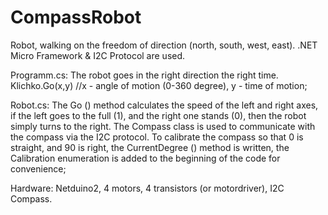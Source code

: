 # CompassRobot
 Robot, walking on the freedom of direction (north, south, west, east). .NET Micro Framework &amp; I2C Protocol are used.
 
 
 
 
Programm.cs: 
The robot goes in the right direction the right time.
Klichko.Go(x,y)  //x - angle of motion (0-360 degree), y - time of motion;


Robot.cs:
The Go () method calculates the speed of the left and right axes, if the left goes to the full (1), and the right one stands (0), then the robot simply turns to the right. The Compass class is used to communicate with the compass via the I2C protocol. To calibrate the compass so that 0 is straight, and 90 is right, the CurrentDegree () method is written, the Calibration enumeration is added to the beginning of the code for convenience;

Hardware: Netduino2, 4 motors, 4 transistors (or motordriver), I2C Compass.
